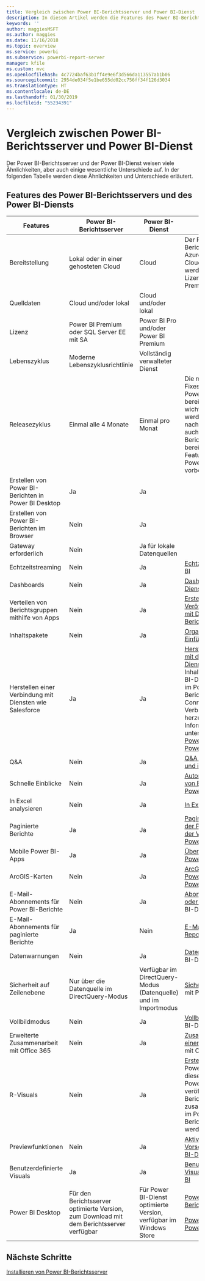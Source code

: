 ```yaml
---
title: Vergleich zwischen Power BI-Berichtsserver und Power BI-Dienst
description: In diesem Artikel werden die Features des Power BI-Berichtsservers und des Power BI-Diensts miteinander verglichen.
keywords: ''
author: maggiesMSFT
ms.author: maggies
ms.date: 11/16/2018
ms.topic: overview
ms.service: powerbi
ms.subservice: powerbi-report-server
manager: kfile
ms.custom: mvc
ms.openlocfilehash: 4c7724baf63b1ff4e9e6f3d566da113557ab1b06
ms.sourcegitcommit: 2954de034f5e1be655dd02cc756ff34f126d3034
ms.translationtype: HT
ms.contentlocale: de-DE
ms.lasthandoff: 01/30/2019
ms.locfileid: "55234391"
---
```

# <a name="comparing-power-bi-report-server-and-the-power-bi-service"></a>Vergleich zwischen Power BI-Berichtsserver und Power BI-Dienst

Der Power BI-Berichtsserver und der Power BI-Dienst weisen viele Ähnlichkeiten, aber auch einige wesentliche Unterschiede auf. In der folgenden Tabelle werden diese Ähnlichkeiten und Unterschiede erläutert.

## <a name="features-of-power-bi-report-server-and-the-power-bi-service"></a>Features des Power BI-Berichtsservers und des Power BI-Diensts

| Features | Power BI-Berichtsserver | Power BI-Dienst | Hinweise
|---------|---------|---------|---------|
| Bereitstellung | Lokal oder in einer gehosteten Cloud | Cloud | Der Power BI-Berichtsserver kann auf Azure-VMs (gehostete Cloud) bereitgestellt werden, wenn die Lizenzierung über Power BI Premium erfolgt.
| Quelldaten | Cloud und/oder lokal | Cloud und/oder lokal |  
| Lizenz | Power BI Premium oder SQL Server EE mit SA | Power BI Pro und/oder Power BI Premium |  
| Lebenszyklus | Moderne Lebenszyklusrichtlinie | Vollständig verwalteter Dienst |  
| Releasezyklus | Einmal alle 4 Monate | Einmal pro Monat | Die neuesten Features und Fixes werden zuerst im Power BI-Dienst bereitgestellt. Die meisten wichtigen Funktionen werden in den nachfolgenden Releases auch im Power BI-Berichtsserver bereitgestellt. Einige Features bleiben dem Power BI-Dienst vorbehalten.
| Erstellen von Power BI-Berichten in Power BI Desktop | Ja | Ja |  
| Erstellen von Power BI-Berichten im Browser | Nein | Ja |  
| Gateway erforderlich | Nein | Ja für lokale Datenquellen |  
| Echtzeitstreaming | Nein | Ja | [Echtzeitstreaming in Power BI](../service-real-time-streaming.md)
| Dashboards | Nein | Ja | [Dashboards im Power BI-Dienst](../consumer/end-user-dashboards.md) 
| Verteilen von Berichtsgruppen mithilfe von Apps | Nein | Ja | [Erstellen und Veröffentlichen von Apps mit Dashboards und Berichten](../service-create-distribute-apps.md) 
| Inhaltspakete | Nein | Ja | [Organisationsinhaltspakete: Einführung](../service-organizational-content-pack-introduction.md) 
| Herstellen einer Verbindung mit Diensten wie Salesforce | Ja | Ja | [Herstellen eine Verbindung mit den verwendeten Diensten](../service-connect-to-services.md) mithilfe von Inhaltspaketen im Power BI-Dienst. Verwenden Sie im Power BI-Berichtsserver Certified Connectors, um eine Verbindung mit Diensten herzustellen. Weitere Informationen finden Sie unter [Datenquellen für Power BI-Berichte in Power BI-Berichtsserver](data-sources.md).
| Q&A | Nein | Ja | [Q&A im Power BI-Dienst und in Power BI Desktop](../consumer/end-user-q-and-a.md) 
| Schnelle Einblicke | Nein | Ja | [Automatisches Erstellen von Einblicken in Daten mit Power BI](../consumer/end-user-insights.md) 
| In Excel analysieren | Nein | Ja | [In Excel analysieren](../service-analyze-in-excel.md) 
| Paginierte Berichte | Ja | Ja | [Paginierte Berichte sind mit der Premium-Kapazität in der Vorschauversion im Power BI-Dienst verfügbar](../paginated-reports-report-builder-power-bi.md)
| Mobile Power BI-Apps | Ja | Ja | [Übersicht über mobile Power BI-Apps](../consumer/mobile/mobile-apps-for-mobile-devices.md) 
| ArcGIS-Karten | Nein | Ja | [ArcGIS Maps von ESRI im Power BI-Dienst und in Power BI Desktop](../visuals/power-bi-visualization-arcgis.md)
| E-Mail-Abonnements für Power BI-Berichte | Nein | Ja | [Abonnieren eines Berichts oder Dashboards](../consumer/end-user-subscribe.md) im Power BI-Dienst 
| E-Mail-Abonnements für paginierte Berichte | Ja | Nein | [E-Mail-Übermittlung in Reporting Services](https://docs.microsoft.com/sql/reporting-services/subscriptions/e-mail-delivery-in-reporting-services)  
| Datenwarnungen | Nein | Ja | [Datenwarnungen](../service-set-data-alerts.md) im Power BI-Dienst
| Sicherheit auf Zeilenebene | Nur über die Datenquelle im DirectQuery-Modus | Verfügbar im DirectQuery-Modus (Datenquelle) und im Importmodus | [Sicherheit auf Zeilenebene](../service-admin-rls.md) mit Power BI 
| Vollbildmodus | Nein | Ja | [Vollbildmodus](../consumer/end-user-focus.md) im Power BI-Dienst 
| Erweiterte Zusammenarbeit mit Office 365 | Nein | Ja | [Zusammenarbeiten in einem App-Arbeitsbereich ](../service-collaborate-power-bi-workspace.md) mit Office 365 
| R-Visuals | Nein | Ja | [Erstellen von R-Visuals](../desktop-r-visuals.md) in Power BI Desktop, um diese anschließend im Power BI-Dienst zu veröffentlichen. Power BI-Berichte können nicht zusammen mit R-Visuals im Power BI-Berichtsserver gespeichert werden.  
| Previewfunktionen | Nein | Ja | [Aktivieren von Vorschaufeatures im Power BI-Dienst](../consumer/end-user-preview-features.md) 
| Benutzerdefinierte Visuals | Ja | Ja | [Benutzerdefinierte Visualisierungen in Power BI](../power-bi-custom-visuals.md) 
| Power BI Desktop | Für den Berichtsserver optimierte Version, zum Download mit dem Berichtsserver verfügbar | Für Power BI-Dienst optimierte Version, verfügbar im Windows Store | [Power BI Desktop für den Berichtsserver](https://powerbi.microsoft.com/report-server/) <br><br> [Power BI Desktop für den Power BI-Dienst](http://aka.ms/pbidesktopstore)

## <a name="next-steps"></a>Nächste Schritte
[Installieren von Power BI-Berichtsserver](install-report-server.md)  



